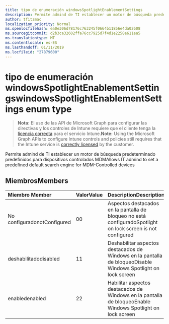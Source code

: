 ```yaml
---
title: tipo de enumeración windowsSpotlightEnablementSettings
description: Permite admind de TI establecer un motor de búsqueda predeterminado predefinidos para dispositivos controlados MDM
author: tfitzmac
localization_priority: Normal
ms.openlocfilehash: ea0e306d78176c763245f0664b11856e4da02608
ms.sourcegitcommit: d2b3ca32602ffa76cc7925d7f4d1e2258e611ea5
ms.translationtype: MT
ms.contentlocale: es-ES
ms.lasthandoff: 01/11/2019
ms.locfileid: "27879600"
---
```

# <a name="windowsspotlightenablementsettings-enum-type"></a><span data-ttu-id="532f4-103">tipo de enumeración windowsSpotlightEnablementSettings</span><span class="sxs-lookup"><span data-stu-id="532f4-103">windowsSpotlightEnablementSettings enum type</span></span>

> <span data-ttu-id="532f4-104">**Nota:** El uso de las API de Microsoft Graph para configurar las directivas y los controles de Intune requiere que el cliente tenga la [licencia correcta](https://go.microsoft.com/fwlink/?linkid=839381) para el servicio Intune.</span><span class="sxs-lookup"><span data-stu-id="532f4-104">**Note:** Using the Microsoft Graph APIs to configure Intune controls and policies still requires that the Intune service is [correctly licensed](https://go.microsoft.com/fwlink/?linkid=839381) by the customer.</span></span>

<span data-ttu-id="532f4-105">Permite admind de TI establecer un motor de búsqueda predeterminado predefinidos para dispositivos controlados MDM</span><span class="sxs-lookup"><span data-stu-id="532f4-105">Allows IT admind to set a predefined default search engine for MDM-Controlled devices</span></span>
## <a name="members"></a><span data-ttu-id="532f4-106">Miembros</span><span class="sxs-lookup"><span data-stu-id="532f4-106">Members</span></span>
|<span data-ttu-id="532f4-107">Miembro	</span><span class="sxs-lookup"><span data-stu-id="532f4-107">Member</span></span>|<span data-ttu-id="532f4-108">Valor</span><span class="sxs-lookup"><span data-stu-id="532f4-108">Value</span></span>|<span data-ttu-id="532f4-109">Description</span><span class="sxs-lookup"><span data-stu-id="532f4-109">Description</span></span>|
|:---|:---|:---|
|<span data-ttu-id="532f4-110">No configurado</span><span class="sxs-lookup"><span data-stu-id="532f4-110">notConfigured</span></span>|<span data-ttu-id="532f4-111">0</span><span class="sxs-lookup"><span data-stu-id="532f4-111">0</span></span>|<span data-ttu-id="532f4-112">Aspectos destacados en la pantalla de bloqueo no está configurado</span><span class="sxs-lookup"><span data-stu-id="532f4-112">Spotlight on lock screen is not configured</span></span>|
|<span data-ttu-id="532f4-113">deshabilitado</span><span class="sxs-lookup"><span data-stu-id="532f4-113">disabled</span></span>|<span data-ttu-id="532f4-114">1</span><span class="sxs-lookup"><span data-stu-id="532f4-114">1</span></span>|<span data-ttu-id="532f4-115">Deshabilitar aspectos destacados de Windows en la pantalla de bloqueo</span><span class="sxs-lookup"><span data-stu-id="532f4-115">Disable Windows Spotlight on lock screen</span></span>|
|<span data-ttu-id="532f4-116">enabled</span><span class="sxs-lookup"><span data-stu-id="532f4-116">enabled</span></span>|<span data-ttu-id="532f4-117">2</span><span class="sxs-lookup"><span data-stu-id="532f4-117">2</span></span>|<span data-ttu-id="532f4-118">Habilitar aspectos destacados de Windows en la pantalla de bloqueo</span><span class="sxs-lookup"><span data-stu-id="532f4-118">Enable Windows Spotlight on lock screen</span></span>|



